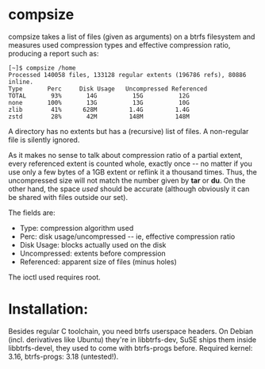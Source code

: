 # compsize

compsize takes a list of files (given as arguments) on a btrfs filesystem
and measures used compression types and effective compression ratio,
producing a report such as:

```
[~]$ compsize /home
Processed 140058 files, 133128 regular extents (196786 refs), 80886 inline.
Type       Perc     Disk Usage   Uncompressed Referenced
TOTAL       93%       14G          15G          12G
none       100%       13G          13G          10G
zlib        41%      628M         1.4G         1.4G
zstd        28%       42M         148M         148M
```

A directory has no extents but has a (recursive) list of files.  A
non-regular file is silently ignored.

As it makes no sense to talk about compression ratio of a partial extent,
every referenced extent is counted whole, exactly once -- no matter if you
use only a few bytes of a 1GB extent or reflink it a thousand times.  Thus,
the uncompressed size will not match the number given by **tar** or **du**.
On the other hand, the space _used_ should be accurate (although obviously
it can be shared with files outside our set).

The fields are:
 * Type: compression algorithm used
 * Perc: disk usage/uncompressed -- ie, effective compression ratio
 * Disk Usage: blocks actually used on the disk
 * Uncompressed: extents before compression
 * Referenced: apparent size of files (minus holes)

The ioctl used requires root.

# Installation:

Besides regular C toolchain, you need btrfs userspace headers.  On Debian
(incl. derivatives like Ubuntu) they're in libbtrfs-dev, SuSE ships them
inside libbtrfs-devel, they used to come with btrfs-progs before.
Required kernel: 3.16, btrfs-progs: 3.18 (untested!).
